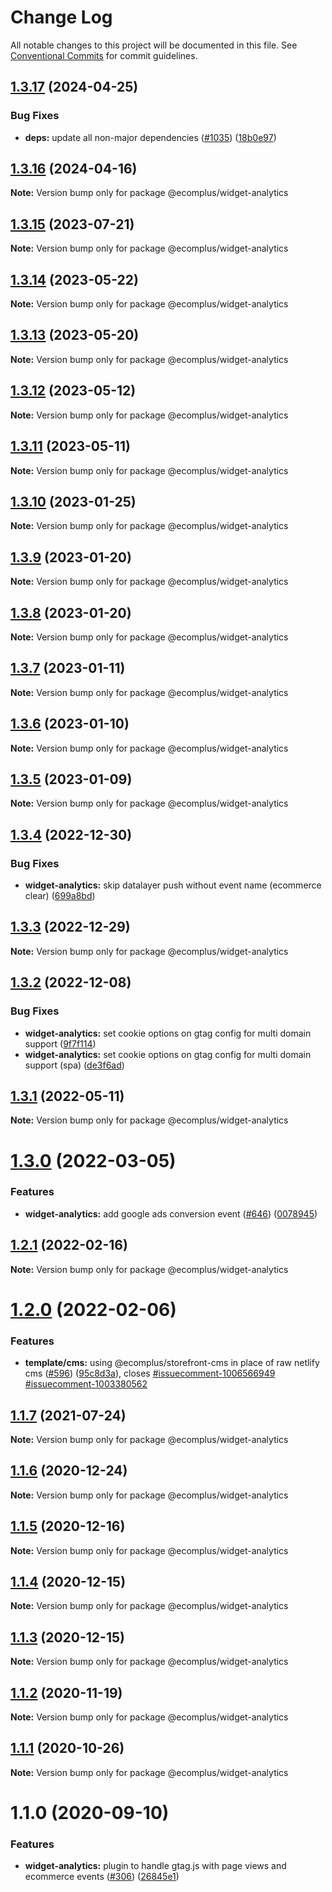 # Change Log

All notable changes to this project will be documented in this file.
See [Conventional Commits](https://conventionalcommits.org) for commit guidelines.

## [1.3.17](https://github.com/ecomplus/storefront/compare/@ecomplus/widget-analytics@1.3.16...@ecomplus/widget-analytics@1.3.17) (2024-04-25)

### Bug Fixes

- **deps:** update all non-major dependencies ([#1035](https://github.com/ecomplus/storefront/issues/1035)) ([18b0e97](https://github.com/ecomplus/storefront/commit/18b0e97b454adc8bcc35bc3cb398900e4cc7ee66))

## [1.3.16](https://github.com/ecomplus/storefront/compare/@ecomplus/widget-analytics@1.3.15...@ecomplus/widget-analytics@1.3.16) (2024-04-16)

**Note:** Version bump only for package @ecomplus/widget-analytics

## [1.3.15](https://github.com/ecomplus/storefront/compare/@ecomplus/widget-analytics@1.3.14...@ecomplus/widget-analytics@1.3.15) (2023-07-21)

**Note:** Version bump only for package @ecomplus/widget-analytics

## [1.3.14](https://github.com/ecomplus/storefront/compare/@ecomplus/widget-analytics@1.3.13...@ecomplus/widget-analytics@1.3.14) (2023-05-22)

**Note:** Version bump only for package @ecomplus/widget-analytics

## [1.3.13](https://github.com/ecomplus/storefront/compare/@ecomplus/widget-analytics@1.3.12...@ecomplus/widget-analytics@1.3.13) (2023-05-20)

**Note:** Version bump only for package @ecomplus/widget-analytics

## [1.3.12](https://github.com/ecomplus/storefront/compare/@ecomplus/widget-analytics@1.3.11...@ecomplus/widget-analytics@1.3.12) (2023-05-12)

**Note:** Version bump only for package @ecomplus/widget-analytics

## [1.3.11](https://github.com/ecomplus/storefront/compare/@ecomplus/widget-analytics@1.3.10...@ecomplus/widget-analytics@1.3.11) (2023-05-11)

**Note:** Version bump only for package @ecomplus/widget-analytics

## [1.3.10](https://github.com/ecomplus/storefront/compare/@ecomplus/widget-analytics@1.3.9...@ecomplus/widget-analytics@1.3.10) (2023-01-25)

**Note:** Version bump only for package @ecomplus/widget-analytics

## [1.3.9](https://github.com/ecomplus/storefront/compare/@ecomplus/widget-analytics@1.3.8...@ecomplus/widget-analytics@1.3.9) (2023-01-20)

**Note:** Version bump only for package @ecomplus/widget-analytics

## [1.3.8](https://github.com/ecomplus/storefront/compare/@ecomplus/widget-analytics@1.3.7...@ecomplus/widget-analytics@1.3.8) (2023-01-20)

**Note:** Version bump only for package @ecomplus/widget-analytics

## [1.3.7](https://github.com/ecomplus/storefront/compare/@ecomplus/widget-analytics@1.3.6...@ecomplus/widget-analytics@1.3.7) (2023-01-11)

**Note:** Version bump only for package @ecomplus/widget-analytics

## [1.3.6](https://github.com/ecomplus/storefront/compare/@ecomplus/widget-analytics@1.3.5...@ecomplus/widget-analytics@1.3.6) (2023-01-10)

**Note:** Version bump only for package @ecomplus/widget-analytics

## [1.3.5](https://github.com/ecomplus/storefront/compare/@ecomplus/widget-analytics@1.3.4...@ecomplus/widget-analytics@1.3.5) (2023-01-09)

**Note:** Version bump only for package @ecomplus/widget-analytics

## [1.3.4](https://github.com/ecomplus/storefront/compare/@ecomplus/widget-analytics@1.3.3...@ecomplus/widget-analytics@1.3.4) (2022-12-30)

### Bug Fixes

- **widget-analytics:** skip datalayer push without event name (ecommerce clear) ([699a8bd](https://github.com/ecomplus/storefront/commit/699a8bd716dc40f66b608d2d69e5ac8c2239ead2))

## [1.3.3](https://github.com/ecomplus/storefront/compare/@ecomplus/widget-analytics@1.3.2...@ecomplus/widget-analytics@1.3.3) (2022-12-29)

**Note:** Version bump only for package @ecomplus/widget-analytics

## [1.3.2](https://github.com/ecomplus/storefront/compare/@ecomplus/widget-analytics@1.3.1...@ecomplus/widget-analytics@1.3.2) (2022-12-08)

### Bug Fixes

- **widget-analytics:** set cookie options on gtag config for multi domain support ([9f7f114](https://github.com/ecomplus/storefront/commit/9f7f1147fcf953522b08476061f82e0f1eae1630))
- **widget-analytics:** set cookie options on gtag config for multi domain support (spa) ([de3f6ad](https://github.com/ecomplus/storefront/commit/de3f6ade6c40fc4ed7a78ef674a58d3d02314e76))

## [1.3.1](https://github.com/ecomplus/storefront/compare/@ecomplus/widget-analytics@1.3.0...@ecomplus/widget-analytics@1.3.1) (2022-05-11)

**Note:** Version bump only for package @ecomplus/widget-analytics

# [1.3.0](https://github.com/ecomplus/storefront/compare/@ecomplus/widget-analytics@1.2.1...@ecomplus/widget-analytics@1.3.0) (2022-03-05)

### Features

- **widget-analytics:** add google ads conversion event ([#646](https://github.com/ecomplus/storefront/issues/646)) ([0078945](https://github.com/ecomplus/storefront/commit/0078945a88088257c8d92bc5512d3d3829781582))

## [1.2.1](https://github.com/ecomplus/storefront/compare/@ecomplus/widget-analytics@1.2.0...@ecomplus/widget-analytics@1.2.1) (2022-02-16)

**Note:** Version bump only for package @ecomplus/widget-analytics

# [1.2.0](https://github.com/ecomplus/storefront/compare/@ecomplus/widget-analytics@1.1.7...@ecomplus/widget-analytics@1.2.0) (2022-02-06)

### Features

- **template/cms:** using @ecomplus/storefront-cms in place of raw netlify cms ([#596](https://github.com/ecomplus/storefront/issues/596)) ([95c8d3a](https://github.com/ecomplus/storefront/commit/95c8d3ab3f73b0b1dff0a1f5f45b5abfb6dddafa)), closes [#issuecomment-1006566949](https://github.com/ecomplus/storefront/issues/issuecomment-1006566949) [#issuecomment-1003380562](https://github.com/ecomplus/storefront/issues/issuecomment-1003380562)

## [1.1.7](https://github.com/ecomplus/storefront/compare/@ecomplus/widget-analytics@1.1.6...@ecomplus/widget-analytics@1.1.7) (2021-07-24)

**Note:** Version bump only for package @ecomplus/widget-analytics

## [1.1.6](https://github.com/ecomplus/storefront/compare/@ecomplus/widget-analytics@1.1.5...@ecomplus/widget-analytics@1.1.6) (2020-12-24)

**Note:** Version bump only for package @ecomplus/widget-analytics

## [1.1.5](https://github.com/ecomplus/storefront/compare/@ecomplus/widget-analytics@1.1.4...@ecomplus/widget-analytics@1.1.5) (2020-12-16)

**Note:** Version bump only for package @ecomplus/widget-analytics

## [1.1.4](https://github.com/ecomplus/storefront/compare/@ecomplus/widget-analytics@1.1.3...@ecomplus/widget-analytics@1.1.4) (2020-12-15)

**Note:** Version bump only for package @ecomplus/widget-analytics

## [1.1.3](https://github.com/ecomplus/storefront/compare/@ecomplus/widget-analytics@1.1.2...@ecomplus/widget-analytics@1.1.3) (2020-12-15)

**Note:** Version bump only for package @ecomplus/widget-analytics

## [1.1.2](https://github.com/ecomplus/storefront/compare/@ecomplus/widget-analytics@1.1.1...@ecomplus/widget-analytics@1.1.2) (2020-11-19)

**Note:** Version bump only for package @ecomplus/widget-analytics

## [1.1.1](https://github.com/ecomplus/storefront/compare/@ecomplus/widget-analytics@1.1.0...@ecomplus/widget-analytics@1.1.1) (2020-10-26)

**Note:** Version bump only for package @ecomplus/widget-analytics

# 1.1.0 (2020-09-10)

### Features

- **widget-analytics:** plugin to handle gtag.js with page views and ecommerce events ([#306](https://github.com/ecomplus/storefront/issues/306)) ([26845e1](https://github.com/ecomplus/storefront/commit/26845e1fe11a8913dddc5d3862311db4fac6d859))
